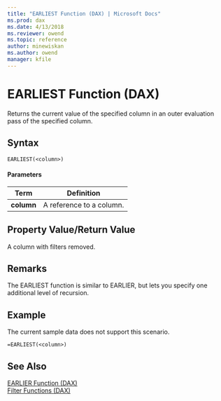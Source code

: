 ```yaml
---
title: "EARLIEST Function (DAX) | Microsoft Docs"
ms.prod: dax
ms.date: 4/13/2018
ms.reviewer: owend
ms.topic: reference
author: minewiskan
ms.author: owend
manager: kfile
---
```

# EARLIEST Function (DAX)
Returns the current value of the specified column in an outer evaluation pass of the specified column.  
  
## Syntax  
  
```  
EARLIEST(<column>)  
```  
  
#### Parameters  
  
|Term|Definition|  
|--------|--------------|  
|**column**|A reference to a column.|  
  
## Property Value/Return Value  
A column with filters removed.  
  
## Remarks  
The EARLIEST function is similar to EARLIER, but lets you specify one additional level of recursion.  
  
## Example  
The current sample data does not support this scenario.  
  
```  
=EARLIEST(<column>)  
```  
  
## See Also  
[EARLIER Function &#40;DAX&#41;](earlier-function-dax.md)  
[Filter Functions &#40;DAX&#41;](filter-functions-dax.md)  
  
